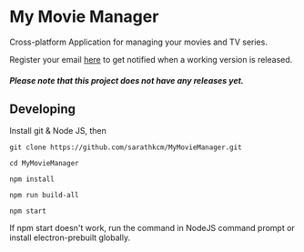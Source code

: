 # My Movie Manager
Cross-platform Application for managing your movies and TV series.

Register your email [here](http://mymoviemanager.in) to get notified when a working version is released.

##### Please note that this project does not have any releases yet.

## Developing

Install git & Node JS, then

```
git clone https://github.com/sarathkcm/MyMovieManager.git

cd MyMovieManager

npm install

npm run build-all

npm start
```
If npm start doesn't work, run the command in NodeJS command prompt or install electron-prebuilt globally.
